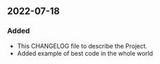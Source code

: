 
## 2022-07-18
### Added
- This CHANGELOG file to describe the Project.
- Added example of best code in the whole world